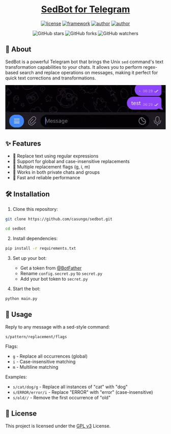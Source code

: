 <h1 align="center">
<a href="https://t.me/sedbot">SedBot for Telegram</a>
</h1>

<p align="center">
<a href="https://www.gnu.org/licenses/gpl-3.0.en.html"><img alt="license" src="https://img.shields.io/github/license/casungo/sedbot"/></a>
<a href="https://python-telegram-bot.org/"><img alt="framework" src="https://img.shields.io/badge/framework-python--telegram--bot-informational"/></a>
<a href="https://casungo.top"><img alt="author" src="https://img.shields.io/badge/author-casungo-red"/></a>
<a href="https://python.org"><img alt="author" src="https://img.shields.io/badge/language-python-yellow"/></a>
</p>

<p align="center">
<img alt="GitHub stars" src="https://img.shields.io/github/stars/casungo/sedbot?style=social">
<img alt="GitHub forks" src="https://img.shields.io/github/forks/casungo/sedbot?style=social">
<img alt="GitHub watchers" src="https://img.shields.io/github/watchers/casungo/sedbot?style=social">
</p>

## 🤖 About

SedBot is a powerful Telegram bot that brings the Unix `sed` command's text transformation capabilities to your chats. It allows you to perform regex-based search and replace operations on messages, making it perfect for quick text corrections and transformations.

![Example of how the bot behaves](./assets/example.gif)

## ✨ Features

- 🔄 Replace text using regular expressions
- 🎯 Support for global and case-insensitive replacements
- 📝 Multiple replacement flags (g, i, m)
- 💬 Works in both private chats and groups
- 🚀 Fast and reliable performance

## 🛠️ Installation

1. Clone this repository:

```bash
git clone https://github.com/casungo/sedbot.git
```

```bash
cd sedbot
```

2. Install dependencies:

```bash
pip install -r requirements.txt
```

3. Set up your bot:

   - Get a token from [@BotFather](https://t.me/botfather)
   - Rename `config.secret.py` to `secret.py`
   - Add your bot token to `secret.py`

4. Start the bot:

```bash
python main.py
```

## 📖 Usage

Reply to any message with a sed-style command:

```
s/pattern/replacement/flags
```

Flags:

- `g` - Replace all occurrences (global)
- `i` - Case-insensitive matching
- `m` - Multiline matching

Examples:

- `s/cat/dog/g` - Replace all instances of "cat" with "dog"
- `s/ERROR/error/i` - Replace "ERROR" with "error" (case-insensitive)
- `s/old//` - Remove the first occurrence of "old"

## 📄 License

This project is licensed under the [GPL v3](https://www.gnu.org/licenses/gpl-3.0.en.html) License.
